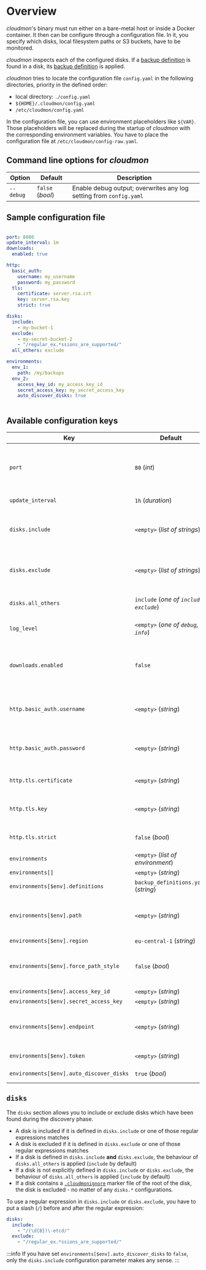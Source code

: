 # Overview
*cloudmon*'s binary must run either on a bare-metal host or inside a Docker container.
It then can be configure through a configuration file. 
In it, you specify which disks, local filesystem paths or S3 buckets, have to be monitored.

*cloudmon* inspects each of the configured disks. If a [backup definition](../20-backup-definition/10-overview.md) is found in a disk, its [backup definition](../20-backup-definition/10-overview.md) is applied.

*cloudmon* tries to locate the configuration file `config.yaml` in the following directories, priority in the defined order:

- local directory: `./config.yaml`
- `${HOME}/.cloudmon/config.yaml`
- `/etc/cloudmon/config.yaml`

In the configuration file, you can use environment placeholders like `${VAR}`. Those placeholders will be replaced during the startup of *cloudmon* with the corresponding environment variables. You have to place the configuration file at `/etc/cloudmon/config-raw.yaml`.

## Command line options for *cloudmon*

| Option | Default | Description |
| --- | --- | --- |
| `--debug` | `false` (*bool*) | Enable debug output; overwrites any log setting from `config.yaml` |

## Sample configuration file

```yaml

port: 8080
update_interval: 1m
downloads:
  enabled: true

http:
  basic_auth:
    username: my_username
    password: my_password
  tls:
    certificate: server.rsa.crt
    key: server.rsa.key
    strict: true

disks:
  include:
    - my-bucket-1
  exclude:
    - my-secret-bucket-2
	- "/regular_ex.*ssions_are_supported/"
  all_others: exclude

environments:
  env_1:
    path: /my/backups
  env_2:
    access_key_id: my_access_key_id
	secret_access_key: my_secret_access_key
    auto_discover_disks: true
    
```

## Available configuration keys

| Key | Default | Required | Description |
| --- | --- | --- | --- |
| `port` | `80` (*int*) | No | Default HTTP port to listen for requests. TLS is not supported at the moment. Consider using a proxy if you need encryption. |
| `update_interval` | `1h` (*duration*) | No |  Checks each disk in that duration interval. |
| `disks.include` | `<empty>` (*list of strings*) | No |  Only include the disks with the given name; case-sensitive; regular expressions are supported. | 
| `disks.exclude` | `<empty>` (*list of strings*) | No |  Only include the disks with the given name; case-sensitive; regular expressions are supported. | 
| `disks.all_others` | `include` (*one of `include`, `exclude`*) | No | Behaviour for disks which are not explicitly included or excluded. |
| `log_level` | `<empty>` (*one of `debug`, `info`*) | No |  Used log level; will be overwritten if `--debug` is used. | 
| `downloads.enabled` | `false` | No | If `true`, the latest artifact of a monitored backup disk can be downloaded. This is disabled by default for security reasons ([#1](https://github.com/dreitier/cloudmon/issues/1)).|
| `http.basic_auth.username` | `<empty>` (*string*) | No | Username for HTTP Basic Authentication. If this is set, `http.basic_auth.password` must be also set. |
| `http.basic_auth.password` | `<empty>` (*string*) | No | Password for HTTP Basic Authentication. If this is set, `http.basic_auth.username` must be also set. |
| `http.tls.certificate` | `<empty>` (*string*) | No | Path to certificate file. If this is set, `http.tls.key` must be also set. |
| `http.tls.key` | `<empty>` (*string*) | No | Path to private key file. If this is set, `http.tls.certificate` must be also set. |
| `http.tls.strict` | `false` (*bool*) | No | If set to true, a preferred TLS default configuration is used. |
| `environments` | `<empty>` (*list of environment*) | No | Each `environment` to check. |
| `environments[]` | `<empty>` (*string*) | __Yes__ |  Name of environment. |
| `environments[$env].definitions` | `backup_definitions.yaml` (*string*) | No | YAML file containing the backup definitions. |
| `environments[$env].path` | `<empty>` (*string*) | No | Local path to check for. If you use the `path` parameter, other parameters specific for S3 are ignored. |
| `environments[$env].region` | `eu-central-1` (*string*) | No | AWS region |
| `environments[$env].force_path_style` | `false` (*bool*) | No | Use path-style for that S3 bucket. This is deprecated by AWS S3 and should be probably `false`. |
| `environments[$env].access_key_id` | `<empty>` (*string*) | __Yes__ | AWS Access Key |
| `environments[$env].secret_access_key` | `<empty>` (*string*) | __Yes__ | AWS Secret Access Key |
| `environments[$env].endpoint` | `<empty>` (*string*) | No | Custom AWS S3 endpoint. This must be used for Minio buckets or if you are using a local S3 instance. |
| `environments[$env].token` | `<empty>` (*string*) | No | AWS STS session token. You can leave that empty. |
| `environments[$env].auto_discover_disks` | `true` (*bool*) | No | Automatically iterate over each S3 bucket. |

## `disks`
The `disks` section allows you to include or exclude disks which have been found during the discovery phase.

- A disk is included if it is defined in `disks.include` or one of those regular expressions matches
- A disk is excluded if it is defined in `disks.exclude` or one of those regular expressions matches
- If a disk is defined in `disks.include` __and__ `disks.exclude`, the behaviour of `disks.all_others` is applied (`include` by default)
- If a disk is not explicitly defined in `disks.include` or `disks.exclude`, the behaviour of `disks.all_others` is applied (`include` by default)
- If a disk contains a [`.cloudmonignore`](storage#ignoring-disks) marker file of the root of the disk, the disk is excluded - no matter of any `disks.*` configurations.

To use a regular expression in `disks.include` or `disks.exclude`, you have to put a slash (`/`) before and after the regular expression:

```yaml
disks:
  include:
    - "/(\d{8})\-etcd/"
  exclude:
	- "/regular_ex.*ssions_are_supported/"
```

:::info
If you have set `environments[$env].auto_discover_disks` to `false`, only the `disks.include` configuration parameter makes any sense.
:::
